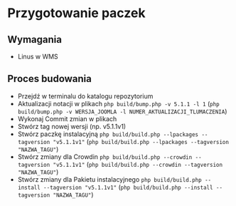 # Przygotowanie paczek

## Wymagania
- Linus w WMS

## Proces budowania
- Przejdź w terminalu do katalogu repozytorium
- Aktualizacji notacji w plikach `php build/bump.php -v 5.1.1 -l 1` (`php build/bump.php -v WERSJA_JOOMLA -l NUMER_AKTUALIZACJI_TLUMACZENIA`)
- Wykonaj Commit zmian w plikach
- Stwórz tag nowej wersji (np. v5.1.1v1)
- Stwórz paczkę instalacyjną `php build/build.php --lpackages --tagversion "v5.1.1v1"` (`php build/build.php --lpackages --tagversion "NAZWA_TAGU"`)
- Stwórz zmiany dla Crowdin `php build/build.php --crowdin --tagversion "v5.1.1v1"` (`php build/build.php --crowdin --tagversion "NAZWA_TAGU"`)
- Stwórz zmiany dla Pakietu instalacyjnego `php build/build.php --install --tagversion "v5.1.1v1"` (`php build/build.php --install --tagversion "NAZWA_TAGU"`)
